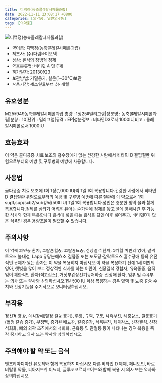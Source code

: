 ```yaml
---
title: 디맥정(농축콜레칼시페롤과립)
date: 2022-11-11 23:08:17 +0800
categories: [의약품, 일반의약품]
tags: [의약품]
---
```

![디맥정(농축콜레칼시페롤과립)](https://nedrug.mfds.go.kr/pbp/cmn/itemImageDownload/147426782731800125)

- 약이름: 디맥정(농축콜레칼시페롤과립)
- 제조사: (주)다림바이오텍
- 성상: 흰색의 장방형 정제
- 약효분류명: 비타민 A 및 D제
- 허가일자: 20130923
- 보관방법: 기밀용기, 실온(1~30℃)보관
- 사용기간: 제조일로부터 36 개월
## 유효성분
M255949농축콜레칼시페롤과립
총량 : 1정250밀리그램|성분명 : 농축콜레칼시페롤과립|분량 : 10|단위 : 밀리그램|규격 : EP|성분정보 : 비타민D3로서 1000IU|비고 : 콜레칼시페롤로서 1000IU
## 효능효과
이 약은 골다공증 치료 보조와 흡수장애가 없는 건강한 사람에서 비타민 D 결핍질환 위험으로부터의 예방 및 구루병의 예방에 사용합니다.
## 사용법
골다공증 치료 보조에 1회 1정(1,000 IU)씩 1일 1회 복용합니다.건강한 사람에서 비타민 D 결핍질환 위험으로부터의 예방 및 구루병 예방에 따른 질환에 이 약으로서 1회 sup1/sup/sub2/sub정씩(500 IU) 1일 1회 복용합니다.성인은 충분한 양의 물과 함께 복용합니다.정제를 삼키기 어려운 유아는 숟가락에 정제를 놓고 물에 붕해시킨 후 가능한 식사와 함께 복용합니다.음식에 넣을 때는 음식을 끓인 이후 넣어주고, 비타민D가 많은 식품인 경우 용량조절이 필요할 수 있습니다.
## 주의사항
이 약에 과민증 환자, 고칼슘혈증, 고칼슘뇨증, 신장결석 환자, 3개월 미만의 영아, 갈락토오스 불내성, Lapp 유당분해효소 결핍증 또는 포도당-갈락토오스 흡수장애 등의 유전적인 문제가 있는 환자는 이 약을 복용하지 마십시오.이 약을 복용하기 전에 1세 미만의 영아, 햇빛을 많이 보고 정상적인 식사를 하는 어린이, 신장결석 경험자, 유육종증, 움직임이 제한적인 환자(석고깁스), 거짓부갑상선기능저하증, 신장애 환자, 임부 및 수유부는 의사 또는 약사와 상의하십시오.1일 500 IU 이상 복용하는 경우 혈액 및 뇨중 칼슘 수치와 신장기능을 주기적으로 모니터링하십시오.
## 부작용
정신적 증상, 의식장애(혈청 칼슘 증가), 두통, 구역, 구토, 식욕부진, 체중감소, 갈증증가(혈청 칼슘 증가), 부정맥, 증가된 배뇨감, 갈증증가, 식욕부진, 체중감소, 신장결석, 신장석회화, 뼈의 외곽 조직에서의 석회화, 근육통 및 관절통 등이 나타나는 경우 복용을 즉각 중지하고 의사 또는 약사와 상의하십시오.
## 주의해야 할 약 또는 음식
벤조티아디아진 유도체와 함께 복용하지 마십시오.다른 비타민 D 제제, 페니토인, 바르비탈류 약물, 티아지드계 이뇨제, 글루코코르티코이드와 함께 복용 시 의사 또는 약사와 상의하십시오.

